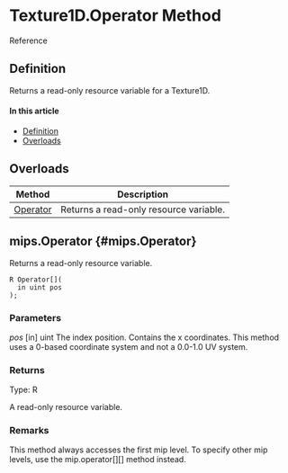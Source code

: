 # Texture1D.Operator Method

Reference

## Definition

Returns a read-only resource variable for a Texture1D.

#### In this article

*  [Definition](#definition)
*  [Overloads](#overloads)

## Overloads

| Method | Description |
| ------ | ----------- |
| [Operator](#Operator) | Returns a read-only resource variable. |

## mips.Operator {#mips.Operator}

Returns a read-only resource variable.

```HLSL
R Operator[](
  in uint pos
);
```

### Parameters
<i>pos</i> [in] uint
The index position. Contains the x coordinates. This method uses a 0-based coordinate system and not a 0.0-1.0 UV system.

### Returns
Type: R

A read-only resource variable.

### Remarks

This method always accesses the first mip level. To specify other mip levels, use the mip.operator[][] method instead.
